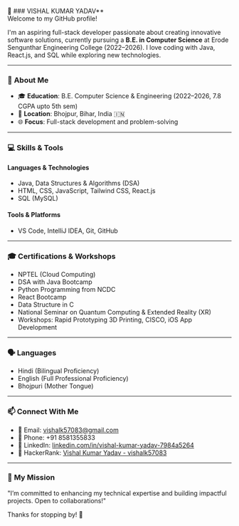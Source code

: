 👋 ### VISHAL KUMAR YADAV**  
Welcome to my GitHub profile!

I'm an aspiring full-stack developer passionate about creating innovative software solutions, currently pursuing a **B.E. in Computer Science** at Erode Sengunthar Engineering College (2022–2026). I love coding with Java, React.js, and SQL while exploring new technologies.

---

### 🌱 **About Me**  
- 🎓 **Education**: B.E. Computer Science & Engineering (2022–2026, 7.8 CGPA upto 5th sem)  
- 📍 **Location**: Bhojpur, Bihar, India 🇮🇳  
- 🌐 **Focus**: Full-stack development and problem-solving  

---

### 💻 **Skills & Tools**  
#### Languages & Technologies  
- Java, Data Structures & Algorithms (DSA)  
- HTML, CSS, JavaScript, Tailwind CSS, React.js  
- SQL (MySQL)  

#### Tools & Platforms  
- VS Code, IntelliJ IDEA, Git, GitHub  

---

### 🎓 **Certifications & Workshops**  
- NPTEL (Cloud Computing)  
- DSA with Java Bootcamp  
- Python Programming from NCDC  
- React Bootcamp  
- Data Structure in C  
- National Seminar on Quantum Computing & Extended Reality (XR)  
- Workshops: Rapid Prototyping 3D Printing, CISCO, iOS App Development  

---

### 🗣️ **Languages**  
- Hindi (Bilingual Proficiency)  
- English (Full Professional Proficiency)  
- Bhojpuri (Mother Tongue)  

---

### 📫 **Connect With Me**  
- 📧 Email: vishalk57083@gmail.com  
- 📱 Phone: +91 8581355833  
- 🔗 LinkedIn: [linkedin.com/in/vishal-kumar-yadav-7984a5264](https://www.linkedin.com/in/vishal-kumar-yadav-7984a5264)  
- 🔗 HackerRank: [Vishal Kumar Yadav - vishalk57083](https://www.hackerrank.com/vishalk57083)  

---

### 🌟 **My Mission**  
"I’m committed to enhancing my technical expertise and building impactful projects. Open to collaborations!"  

Thanks for stopping by! 🌟
